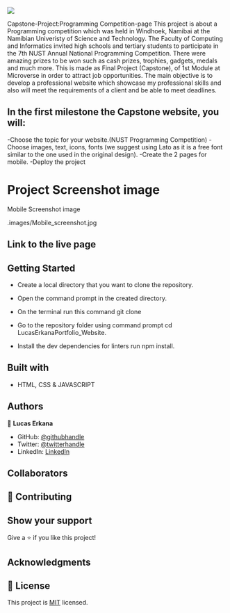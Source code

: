 ![](https://img.shields.io/badge/Microverse-blueviolet)

Capstone-Project:Programming Competition-page
This project is about a Programming competition which was held in Windhoek, Namibai at the Namibian Univeristy of Science and Technology.
The Faculty of Computing and Informatics invited high schools and tertiary students to participate in the 7th NUST Annual National Programming Competition. There were amazing prizes to be won such as cash prizes, trophies, gadgets, medals and much more.
This is made as Final Project (Capstone), of 1st Module at Microverse in order to attract job opportunities. The main objective is to develop a professional website which showcase my professional skills and also will meet the requirements of a client and be able to meet deadlines.

## In the first milestone the Capstone website, you will:
-Choose the topic for your website.(NUST Programming Competition)
-Choose images, text, icons, fonts (we suggest using Lato as it is a free font similar to the one used in the original design).
-Create the 2 pages for mobile.
-Deploy the project

# Project Screenshot image
Mobile Screenshot image

.images/Mobile_screenshot.jpg


## Link to the live page



## Getting Started

- Create a local directory that you want to clone the repository.

- Open the command prompt in the created directory.

- On the terminal run this command git clone <link to repository>

- Go to the repository folder using command prompt cd LucasErkanaPortfolio_Website.

- Install the dev dependencies for linters run npm install.

## Built with

- HTML, CSS & JAVASCRIPT 

## Authors

👤 **Lucas Erkana**

- GitHub: [@githubhandle](https://github.com/Lucash2022)
- Twitter: [@twitterhandle](https://twitter.com/@Lucas_David_22)
- LinkedIn: [LinkedIn](https://www.linkedin.com/in/lucas-erkana-b30a0b3b/)

## Collaborators


## 🤝 Contributing



## Show your support

Give a ⭐️ if you like this project!

## Acknowledgments



## 📝 License

This project is [MIT](./LICENSE) licensed.
